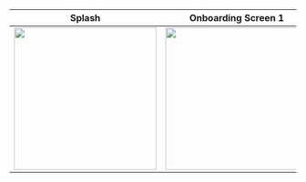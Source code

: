 | Splash | Onboarding Screen 1 |
|--------|----------------------|
| <img width="250" src="https://github.com/user-attachments/assets/1b64542f-1174-45a4-b343-562987663085" /> | <img width="250" src="https://github.com/user-attachments/assets/f61b2fe9-247c-48ad-8af3-7373c6b2a891" /> |
